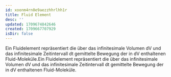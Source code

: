 ```yaml
---
id: xoonm4rn0e9aezzhhrlhh1r
title: Fluid Element
desc: ''
updated: 1709674842646
created: 1709667707929
isDir: false
---
```

Ein Fluidelement repräsentiert die über das infinitesimale Volumen dV und das infinitesimale Zeitintervall dt gemittelte Bewegung der in dV enthaltenen Fluid-Moleküle.Ein Fluidelement repräsentiert die über das infinitesimale Volumen dV und das infinitesimale Zeitintervall dt gemittelte Bewegung der in dV enthaltenen Fluid-Moleküle.
